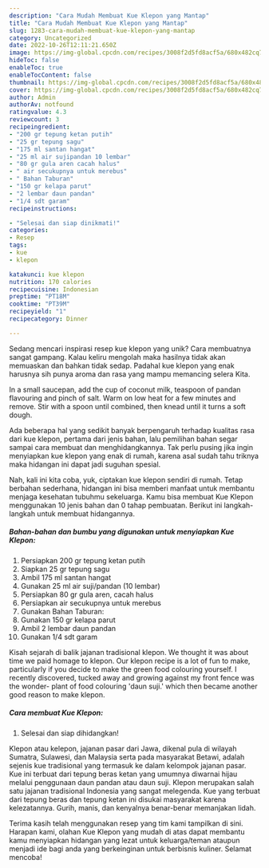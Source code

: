 ```yaml
---
description: "Cara Mudah Membuat Kue Klepon yang Mantap"
title: "Cara Mudah Membuat Kue Klepon yang Mantap"
slug: 1283-cara-mudah-membuat-kue-klepon-yang-mantap
category: Uncategorized
date: 2022-10-26T12:11:21.650Z
image: https://img-global.cpcdn.com/recipes/3008f2d5fd8acf5a/680x482cq70/kue-klepon-foto-resep-utama.jpg
hideToc: false
enableToc: true
enableTocContent: false
thumbnail: https://img-global.cpcdn.com/recipes/3008f2d5fd8acf5a/680x482cq70/kue-klepon-foto-resep-utama.jpg
cover: https://img-global.cpcdn.com/recipes/3008f2d5fd8acf5a/680x482cq70/kue-klepon-foto-resep-utama.jpg
author: Admin
authorAv: notfound
ratingvalue: 4.3
reviewcount: 3
recipeingredient:
- "200 gr tepung ketan putih"
- "25 gr tepung sagu"
- "175 ml santan hangat"
- "25 ml air sujipandan 10 lembar"
- "80 gr gula aren cacah halus"
- " air secukupnya untuk merebus"
- " Bahan Taburan"
- "150 gr kelapa parut"
- "2 lembar daun pandan"
- "1/4 sdt garam"
recipeinstructions:

- "Selesai dan siap dinikmati!"
categories:
- Resep
tags:
- kue
- klepon

katakunci: kue klepon 
nutrition: 170 calories
recipecuisine: Indonesian
preptime: "PT18M"
cooktime: "PT39M"
recipeyield: "1"
recipecategory: Dinner

---
```





Sedang mencari inspirasi resep kue klepon yang unik? Cara membuatnya sangat gampang. Kalau keliru mengolah maka hasilnya tidak akan memuaskan dan bahkan tidak sedap. Padahal kue klepon yang enak harusnya sih punya aroma dan rasa yang mampu memancing selera Kita.





In a small saucepan, add the cup of coconut milk, teaspoon of pandan flavouring and pinch of salt. Warm on low heat for a few minutes and remove. Stir with a spoon until combined, then knead until it turns a soft dough.

Ada beberapa hal yang sedikit banyak berpengaruh terhadap kualitas rasa dari kue klepon, pertama dari jenis bahan, lalu pemilihan bahan segar sampai cara membuat dan menghidangkannya. Tak perlu pusing jika ingin menyiapkan kue klepon yang enak di rumah, karena asal sudah tahu triknya maka hidangan ini dapat jadi suguhan spesial.






Nah, kali ini kita coba, yuk, ciptakan kue klepon sendiri di rumah. Tetap berbahan sederhana, hidangan ini bisa memberi manfaat untuk membantu menjaga kesehatan tubuhmu sekeluarga. Kamu bisa membuat Kue Klepon menggunakan 10 jenis bahan dan 0 tahap pembuatan. Berikut ini langkah-langkah untuk membuat hidangannya.

<!--inarticleads1-->

##### Bahan-bahan dan bumbu yang digunakan untuk menyiapkan Kue Klepon:

1. Persiapkan 200 gr tepung ketan putih
1. Siapkan 25 gr tepung sagu
1. Ambil 175 ml santan hangat
1. Gunakan 25 ml air suji/pandan (10 lembar)
1. Persiapkan 80 gr gula aren, cacah halus
1. Persiapkan  air secukupnya untuk merebus
1. Gunakan  Bahan Taburan:
1. Gunakan 150 gr kelapa parut
1. Ambil 2 lembar daun pandan
1. Gunakan 1/4 sdt garam


Kisah sejarah di balik jajanan tradisional klepon. We thought it was about time we paid homage to klepon. Our klepon recipe is a lot of fun to make, particularly if you decide to make the green food colouring yourself. I recently discovered, tucked away and growing against my front fence was the wonder- plant of food colouring &#39;daun suji.&#39; which then became another good reason to make klepon. 

<!--inarticleads2-->

##### Cara membuat Kue Klepon:


1. Selesai dan siap dihidangkan!

Klepon atau kelepon, jajanan pasar dari Jawa, dikenal pula di wilayah Sumatra, Sulawesi, dan Malaysia serta pada masyarakat Betawi, adalah sejenis kue tradisional yang termasuk ke dalam kelompok jajanan pasar. Kue ini terbuat dari tepung beras ketan yang umumnya diwarnai hijau melalui penggunaan daun pandan atau daun suji. Klepon merupakan salah satu jajanan tradisional Indonesia yang sangat melegenda. Kue yang terbuat dari tepung beras dan tepung ketan ini disukai masyarakat karena kelezatannya. Gurih, manis, dan kenyalnya benar-benar memanjakan lidah. 

Terima kasih telah menggunakan resep yang tim kami tampilkan di sini. Harapan kami, olahan Kue Klepon yang mudah di atas dapat membantu kamu menyiapkan hidangan yang lezat untuk keluarga/teman ataupun menjadi ide bagi anda yang berkeinginan untuk berbisnis kuliner. Selamat mencoba!
